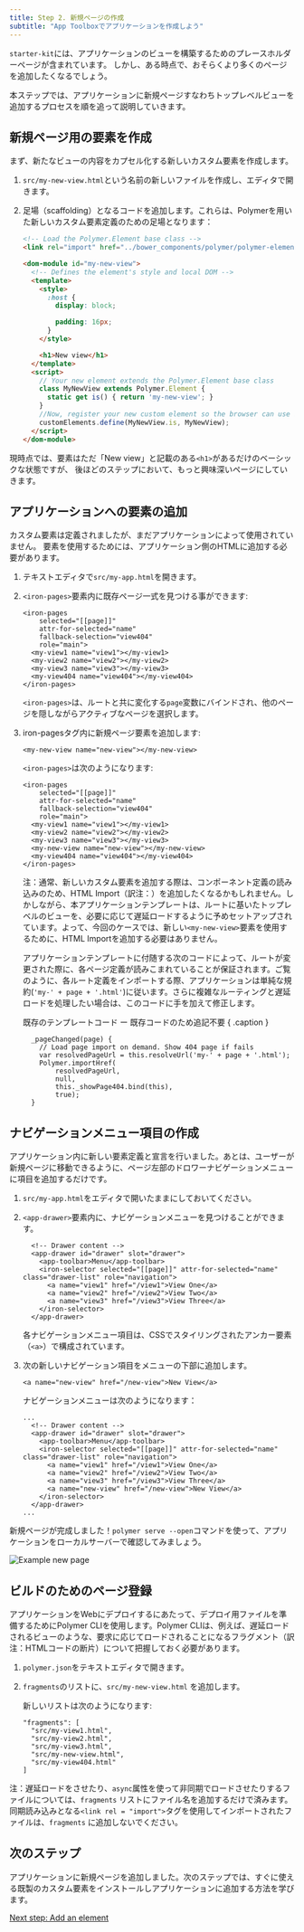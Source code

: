 ```yaml
---
title: Step 2. 新規ページの作成
subtitle: "App Toolboxでアプリケーションを作成しよう"
---
```


<!-- toc -->

`starter-kit`には、アプリケーションのビューを構築するためのプレースホルダーページが含まれています。
しかし、ある時点で、おそらくより多くのページを追加したくなるでしょう。

本ステップでは、アプリケーションに新規ページすなわちトップレベルビューを追加するプロセスを順を追って説明していきます。

## 新規ページ用の要素を作成

まず、新たなビューの内容をカプセル化する新しいカスタム要素を作成します。

1.  `src/my-new-view.html`という名前の新しいファイルを作成し、エディタで開きます。

2.  足場（scaffolding）となるコードを追加します。これらは、Polymerを用いた新しいカスタム要素定義のための足場となります：

    ```html
    <!-- Load the Polymer.Element base class -->
    <link rel="import" href="../bower_components/polymer/polymer-element.html">

    <dom-module id="my-new-view">
      <!-- Defines the element's style and local DOM -->
      <template>
        <style>
          :host {
            display: block;

            padding: 16px;
          }
        </style>

        <h1>New view</h1>
      </template>
      <script>
        // Your new element extends the Polymer.Element base class
        class MyNewView extends Polymer.Element {
          static get is() { return 'my-new-view'; }
        }
        //Now, register your new custom element so the browser can use it
        customElements.define(MyNewView.is, MyNewView);
      </script>
    </dom-module>
    ```

現時点では、要素はただ「New view」と記載のある`<h1>`があるだけのベーシックな状態ですが、
後ほどのステップにおいて、もっと興味深いページにしていきます。

## アプリケーションへの要素の追加

カスタム要素は定義されましたが、まだアプリケーションによって使用されていません。
要素を使用するためには、アプリケーション側のHTMLに追加する必要があります。

1.  テキストエディタで`src/my-app.html`を開きます。

1.  `<iron-pages>`要素内に既存ページ一式を見つける事ができます:

    ```
    <iron-pages
        selected="[[page]]"
        attr-for-selected="name"
        fallback-selection="view404"
        role="main">
      <my-view1 name="view1"></my-view1>
      <my-view2 name="view2"></my-view2>
      <my-view3 name="view3"></my-view3>
      <my-view404 name="view404"></my-view404>
    </iron-pages>
    ```

    `<iron-pages>`は、ルートと共に変化する`page`変数にバインドされ、他のページを隠しながらアクティブなページを選択します。

1.  iron-pagesタグ内に新規ページ要素を追加します:

    ```
    <my-new-view name="new-view"></my-new-view>
    ```

    `<iron-pages>`は次のようになります:

    ```
    <iron-pages
        selected="[[page]]"
        attr-for-selected="name"
        fallback-selection="view404"
        role="main">
      <my-view1 name="view1"></my-view1>
      <my-view2 name="view2"></my-view2>
      <my-view3 name="view3"></my-view3>
      <my-new-view name="new-view"></my-new-view>
      <my-view404 name="view404"></my-view404>
    </iron-pages>
    ```

    注：通常、新しいカスタム要素を追加する際は、コンポーネント定義の読み込みのため、HTML Import（訳注：<link rel = "import">）を追加したくなるかもしれません。しかしながら、本アプリケーションテンプレートは、ルートに基いたトップレベルのビューを、必要に応じて遅延ロードするように予めセットアップされています。よって、今回のケースでは、新しい`<my-new-view>`要素を使用するために、HTML Importを追加する必要はありません。
    
    アプリケーションテンプレートに付随する次のコードによって、ルートが変更された際に、各ページ定義が読みこまれていることが保証されます。ご覧のように、各ルート定義をインポートする際、アプリケーションは単純な規約(`'my-' + page + '.html'`)に従います。さらに複雑なルーティングと遅延ロードを処理したい場合は、このコードに手を加えて修正します。

    既存のテンプレートコード ー 既存コードのため追記不要 { .caption }

    ```
      _pageChanged(page) {
        // Load page import on demand. Show 404 page if fails
        var resolvedPageUrl = this.resolveUrl('my-' + page + '.html');
        Polymer.importHref(
            resolvedPageUrl,
            null,
            this._showPage404.bind(this),
            true);
      }
    ```

## ナビゲーションメニュー項目の作成

アプリケーション内に新しい要素定義と宣言を行いました。あとは、ユーザーが新規ページに移動できるように、ページ左部のドロワーナビゲーションメニューに項目を追加するだけです。

1.  `src/my-app.html`をエディタで開いたままにしておいてください。

1.  `<app-drawer>`要素内に、ナビゲーションメニューを見つけることができます。

    ```
      <!-- Drawer content -->
      <app-drawer id="drawer" slot="drawer">
        <app-toolbar>Menu</app-toolbar>
        <iron-selector selected="[[page]]" attr-for-selected="name" class="drawer-list" role="navigation">
          <a name="view1" href="/view1">View One</a>
          <a name="view2" href="/view2">View Two</a>
          <a name="view3" href="/view3">View Three</a>
        </iron-selector>
      </app-drawer>
    ```

    各ナビゲーションメニュー項目は、CSSでスタイリングされたアンカー要素（`<a>`）で構成されています。

1.  次の新しいナビゲーション項目をメニューの下部に追加します。

    ```
    <a name="new-view" href="/new-view">New View</a>
    ```

    ナビゲーションメニューは次のようになります：

    ```
    ...
      <!-- Drawer content -->
      <app-drawer id="drawer" slot="drawer">
        <app-toolbar>Menu</app-toolbar>
        <iron-selector selected="[[page]]" attr-for-selected="name" class="drawer-list" role="navigation">
          <a name="view1" href="/view1">View One</a>
          <a name="view2" href="/view2">View Two</a>
          <a name="view3" href="/view3">View Three</a>
          <a name="new-view" href="/new-view">New View</a>
        </iron-selector>
      </app-drawer>
    ...
    ```

新規ページが完成しました！`polymer serve --open`コマンドを使って、アプリケーションをローカルサーバーで確認してみましょう。

![Example new page](/images/2.0/toolbox/new-view.png)

## ビルドのためのページ登録

アプリケーションをWebにデプロイするにあたって、デプロイ用ファイルを準備するためにPolymer CLIを使用します。Polymer CLIは、例えば、遅延ロードされるビューのような、要求に応じてロードされることになるフラグメント（訳注：HTMLコードの断片）について把握しておく必要があります。

1.  `polymer.json`をテキストエディタで開きます。

1.  `fragments`のリストに、`src/my-new-view.html` を追加します。

    新しいリストは次のようになります:

    ```
    "fragments": [
      "src/my-view1.html",
      "src/my-view2.html",
      "src/my-view3.html",
      "src/my-new-view.html",
      "src/my-view404.html"
    ]
    ```

注：遅延ロードをさせたり、`async`属性を使って非同期でロードさせたりするファイルについては、`fragments` リストにファイル名を追加するだけで済みます。同期読み込みとなる`<link rel = "import">`タグを使用してインポートされたファイルは、`fragments` に追加しないでください。

## 次のステップ

アプリケーションに新規ページを追加しました。次のステップでは、すぐに使える既製のカスタム要素をインストールしアプリケーションに追加する方法を学びます。

<a class="blue-button"
    href="add-elements">Next step: Add an element</a>
